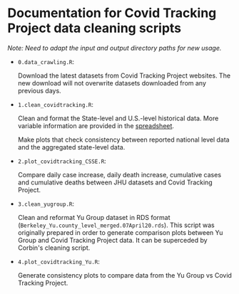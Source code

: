 # Documentation for Covid Tracking Project data cleaning scripts

*Note: Need to adapt the input and output directory paths for new usage.*

* `0.data_crawling.R`:

  Download the latest datasets from Covid Tracking Project websites. The new download will not overwrite datasets downloaded from any previous days.
  
* `1.clean_covidtracking.R`:
  
  Clean and format the State-level and U.S.-level historical data. More variable information are provided in the [spreadsheet](https://docs.google.com/spreadsheets/d/1xnCAWiomeHNifh-edg6C8VDabRCjA5_MZOo4oeBsIGY/edit). 
  
  Make plots that check consistency between reported national level data and the aggregated state-level data. 

* `2.plot_covidtracking_CSSE.R`:

  Compare daily case increase, daily death increase, cumulative cases and cumulative deaths between JHU datasets and Covid Tracking Project. 
  
* `3.clean_yugroup.R`:

  Clean and reformat Yu Group dataset in RDS format (`Berkeley_Yu.county_level_merged.07April20.rds`). This script was originally prepared in order to generate comparison plots between Yu Group and Covid Tracking Project data. It can be superceded by Corbin's cleaning script. 
  
* `4.plot_covidtracking_Yu.R`:

  Generate consistency plots to compare data from the Yu Group vs Covid Tracking Project.     
  
